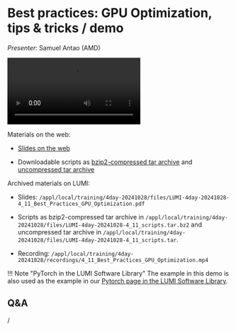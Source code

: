 # Best practices: GPU Optimization, tips & tricks / demo 

<!-- Cannot do in full italics as the ã is misplaced which is likely an mkdocs bug. -->
*Presenter:* Samuel Antao (AMD)

<!--
Course materials will be provided during and after the course.
-->

<video src="https://462000265.lumidata.eu/4day-20241028/recordings/4_11_Best_Practices_GPU_Optimization.mp4" controls="controls">
</video>

<!--
Temporary location of materials (for the lifetime of the training project):

-   Slides: `/project/project_465001362/Slides/AMD/session-6-ToolsInActionPytorchExample-LUMI-2024.pdf`

-   Scripts: `/project/project_465001362/Exercises/AMD/Pytorch`
-->

Materials on the web:

-   [Slides on the web](https://462000265.lumidata.eu/4day-20241028/files/LUMI-4day-20241028-4_11_Best_Practices_GPU_Optimization.pdf)

-   Downloadable scripts as
    [bzip2-compressed tar archive](https://462000265.lumidata.eu/4day-20241028/files/LUMI-4day-20241028-4_11_scripts.tar.bz2) and 
    [uncompressed tar archive](https://462000265.lumidata.eu/4day-20241028/files/LUMI-4day-20241028-4_11_scripts.tar)

Archived materials on LUMI:

-   Slides: `/appl/local/training/4day-20241028/files/LUMI-4day-20241028-4_11_Best_Practices_GPU_Optimization.pdf`

-   Scripts as
    bzip2-compressed tar archive in `/appl/local/training/4day-20241028/files/LUMI-4day-20241028-4_11_scripts.tar.bz2` and
    uncompressed tar archive in `/appl/local/training/4day-20241028/files/LUMI-4day-20241028-4_11_scripts.tar`.

-   Recording: `/appl/local/training/4day-20241028/recordings/4_11_Best_Practices_GPU_Optimization.mp4`


!!! Note "PyTorch in the LUMI Software Library" 
    The example in this demo is also used as the example in our
    [Pytorch page in the LUMI Software Library](https://lumi-supercomputer.github.io/LUMI-EasyBuild-docs/p/PyTorch/).


## Q&A

/
